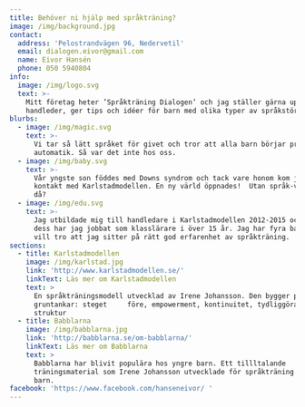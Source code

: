 ```yaml
---
title: Behöver ni hjälp med språkträning?
image: /img/background.jpg
contact:
  address: 'Pelostrandvägen 96, Nedervetil'
  email: dialogen.eivor@gmail.com
  name: Eivor Hansén
  phone: 050 5940804
info:
  image: /img/logo.svg
  text: >-
    Mitt företag heter ’Språkträning Dialogen’ och jag ställer gärna upp och
    handleder, ger tips och idéer för barn med olika typer av språkstörningar.
blurbs:
  - image: /img/magic.svg
    text: >-
      Vi tar så lätt språket för givet och tror att alla barn börjar prata per
      automatik. Så var det inte hos oss.
  - image: /img/baby.svg
    text: >-
      Vår yngste son föddes med Downs syndrom och tack vare honom kom jag i
      kontakt med Karlstadmodellen. En ny värld öppnades!  Utan språk-vem är du
      då?
  - image: /img/edu.svg
    text: >-
      Jag utbildade mig till handledare i Karlstadmodellen 2012-2015 och innan
      dess har jag jobbat som klasslärare i över 15 år. Jag har fyra barn och
      vill tro att jag sitter på rätt god erfarenhet av språkträning.
sections:
  - title: Karlstadmodellen
    image: /img/karlstad.jpg
    link: 'http://www.karlstadmodellen.se/'
    linkText: Läs mer om Karlstadmodellen
    text: >
      En språkträningsmodell utvecklad av Irene Johansson. Den bygger på fem
      gruntankar: steget     före, empowerment, kontinuitet, tydliggörande och
      struktur
  - title: Babblarna
    image: /img/babblarna.jpg
    link: 'http://babblarna.se/om-babblarna/'
    linkText: Läs mer om Babblarna
    text: >
      Babblarna har blivit populära hos yngre barn. Ett tillltalande
      träningsmaterial som Irene Johansson utvecklade för språkträning med yngre
      barn.
facebook: 'https://www.facebook.com/hanseneivor/ '
---
```


